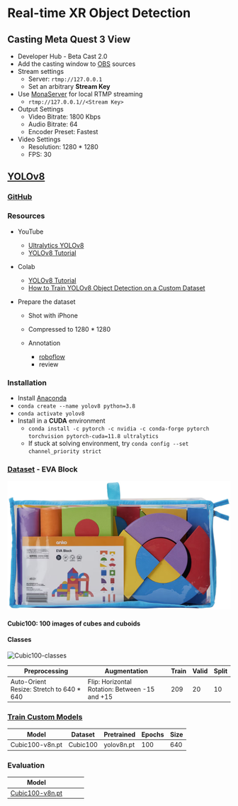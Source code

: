 # Real-time XR Object Detection



## **Casting Meta Quest 3 View**

- Developer Hub - Beta Cast 2.0
- Add the casting window to [OBS](https://obsproject.com/) sources
- Stream settings
  - Server: `rtmp://127.0.0.1`
  - Set an arbitrary **Stream Key**
- Use [MonaServer](https://www.monaserver.ovh/) for local RTMP streaming
  - `rtmp://127.0.0.1//<Stream Key>`
- Output Settings
  - Video Bitrate: 1800 Kbps
  - Audio Bitrate: 64
  - Encoder Preset: Fastest
- Video Settings
  - Resolution: 1280 * 1280
  - FPS: 30



## [YOLOv8](https://docs.ultralytics.com/)

### [**GitHub**](https://github.com/ultralytics/ultralytics)

### Resources

- YouTube
  - [Ultralytics YOLOv8](https://www.youtube.com/playlist?list=PL1FZnkj4ad1PFJTjW4mWpHZhzgJinkNV0)
  - [YOLOv8 Tutorial](https://www.youtube.com/playlist?list=PLZCA39VpuaZZ1cjH4vEIdXIb0dCpZs3Y5)
  
- Colab
  - [YOLOv8 Tutorial](https://colab.research.google.com/github/ultralytics/ultralytics/blob/main/examples/tutorial.ipynb#scrollTo=ZY2VXXXu74w5)
  - [How to Train YOLOv8 Object Detection on a Custom Dataset](https://colab.research.google.com/github/roboflow-ai/notebooks/blob/main/notebooks/train-yolov8-object-detection-on-custom-dataset.ipynb)

- Prepare the dataset
  
  - Shot with iPhone
  - Compressed to 1280 * 1280
  
  - Annotation
    - [roboflow](https://app.roboflow.com/)
    - review



### Installation

* Install [Anaconda](https://www.anaconda.com/download)
* `conda create --name yolov8 python=3.8`
* `conda activate yolov8`
* Install in a **CUDA** environment
  * `conda install -c pytorch -c nvidia -c conda-forge pytorch torchvision pytorch-cuda=11.8 ultralytics`
  * If stuck at solving environment, try `conda config --set channel_priority strict`



### [Dataset](datasets_zip) - EVA Block

<img src="docs/img/evablock1.png" alt="evablock1"  />



#### Cubic100: 100 images of cubes and cuboids

#### Classes

<img src="F:\MCS_YOLOv8\docs\img\Cubic100-classes.png" alt="Cubic100-classes"  />



| Preprocessing                                 | Augmentation                                        | Train | Valid | Split |
| --------------------------------------------- | --------------------------------------------------- | ----- | ----- | ----- |
| Auto-Orient<br />Resize: Stretch to 640 * 640 | Flip: Horizontal<br />Rotation: Between -15 and +15 | 209   | 20    | 10    |



### [Train Custom Models](models/custom)

| Model           | Dataset  | Pretrained | Epochs | Size |
| --------------- | -------- | ---------- | ------ | ---- |
| Cubic100-v8n.pt | Cubic100 | yolov8n.pt | 100    | 640  |



### Evaluation

| Model                                       |      |      |      |
| ------------------------------------------- | ---- | ---- | ---- |
| [Cubic100-v8n.pt](models/runs/detect/train) |      |      |      |

